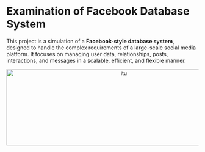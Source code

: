# **Examination of Facebook Database System**

This project is a simulation of a **Facebook-style database system**, designed to handle the complex requirements of a large-scale social media platform. It focuses on managing user data, relationships, posts, interactions, and messages in a scalable, efficient, and flexible manner.

<p align="center">
  <img width="600" height="200" src="https://github.com/user-attachments/assets/eb75a70c-9b8e-4177-8f57-4a452f8228a6" alt="itu">
</p>

